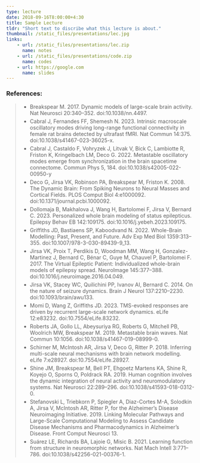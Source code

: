```yaml
---
type: lecture
date: 2018-09-16T8:00:00+4:30
title: Sample Lecture
tldr: "Short text to discribe what this lecture is about."
thumbnail: /static_files/presentations/lec.jpg
links:
    - url: /static_files/presentations/lec.zip
      name: notes
    - url: /static_files/presentations/code.zip
      name: codes
    - url: https://google.com
      name: slides
---
```

<h3><strong>References:</strong></h3>

<blockquote>
  <ul style="margin-bottom: 5px;">
    <li style="margin-bottom: 5px;">Breakspear M. 2017. Dynamic models of large-scale brain activity. Nat Neurosci 20:340–352. doi:10.1038/nn.4497.</li>
    <li style="margin-bottom: 5px;">Cabral J, Fernandes FF, Shemesh N. 2023. Intrinsic macroscale oscillatory modes driving long-range functional connectivity in female rat brains detected by ultrafast fMRI. Nat Commun 14:375. doi:10.1038/s41467-023-36025-x.</li>
    <li style="margin-bottom: 5px;">Cabral J, Castaldo F, Vohryzek J, Litvak V, Bick C, Lambiotte R, Friston K, Kringelbach LM, Deco G. 2022. Metastable oscillatory modes emerge from synchronization in the brain spacetime connectome. Commun Phys 5, 184. doi:10.1038/s42005-022-00950-y</li>
    <li style="margin-bottom: 5px;">Deco G, Jirsa VK, Robinson PA, Breakspear M, Friston K. 2008. The Dynamic Brain: From Spiking Neurons to Neural Masses and Cortical Fields. PLOS Comput Biol 4:e1000092. doi:10.1371/journal.pcbi.1000092.</li>
    <li style="margin-bottom: 5px;">Dollomaja B, Makhalova J, Wang H, Bartolomei F, Jirsa V, Bernard C. 2023. Personalized whole brain modeling of status epilepticus. Epilepsy Behav EB 142:109175. doi:10.1016/j.yebeh.2023.109175.</li>
    <li style="margin-bottom: 5px;">Griffiths JD, Bastiaens SP, Kaboodvand N. 2022. Whole-Brain Modelling: Past, Present, and Future. Adv Exp Med Biol 1359:313–355. doi:10.1007/978-3-030-89439-9_13.</li>
    <li style="margin-bottom: 5px;">Jirsa VK, Proix T, Perdikis D, Woodman MM, Wang H, Gonzalez-Martinez J, Bernard C, Bénar C, Guye M, Chauvel P, Bartolomei F. 2017. The Virtual Epileptic Patient: Individualized whole-brain models of epilepsy spread. NeuroImage 145:377–388. doi:10.1016/j.neuroimage.2016.04.049.</li>
    <li style="margin-bottom: 5px;">Jirsa VK, Stacey WC, Quilichini PP, Ivanov AI, Bernard C. 2014. On the nature of seizure dynamics. Brain J Neurol 137:2210–2230. doi:10.1093/brain/awu133.</li>
    <li style="margin-bottom: 5px;">Momi D, Wang Z, Griffiths JD. 2023. TMS-evoked responses are driven by recurrent large-scale network dynamics. eLife 12:e83232. doi:10.7554/eLife.83232.</li>
    <li style="margin-bottom: 5px;">Roberts JA, Gollo LL, Abeysuriya RG, Roberts G, Mitchell PB, Woolrich MW, Breakspear M. 2019. Metastable brain waves. Nat Commun 10:1056. doi:10.1038/s41467-019-08999-0.</li>
    <li style="margin-bottom: 5px;">Schirner M, McIntosh AR, Jirsa V, Deco G, Ritter P. 2018. Inferring multi-scale neural mechanisms with brain network modelling. eLife 7:e28927. doi:10.7554/eLife.28927.</li>
    <li style="margin-bottom: 5px;">Shine JM, Breakspear M, Bell PT, Ehgoetz Martens KA, Shine R, Koyejo O, Sporns O, Poldrack RA. 2019. Human cognition involves the dynamic integration of neural activity and neuromodulatory systems. Nat Neurosci 22:289–296. doi:10.1038/s41593-018-0312-0.</li>
    <li style="margin-bottom: 5px;">Stefanovski L, Triebkorn P, Spiegler A, Diaz-Cortes M-A, Solodkin A, Jirsa V, McIntosh AR, Ritter P, for the Alzheimer’s Disease Neuroimaging Initiative. 2019. Linking Molecular Pathways and Large-Scale Computational Modeling to Assess Candidate Disease Mechanisms and Pharmacodynamics in Alzheimer’s Disease. Front Comput Neurosci 13.</li>
    <li style="margin-bottom: 5px;">Suárez LE, Richards BA, Lajoie G, Misic B. 2021. Learning function from structure in neuromorphic networks. Nat Mach Intell 3:771–786. doi:10.1038/s42256-021-00376-1.</li>
  </ul>
</blockquote>
